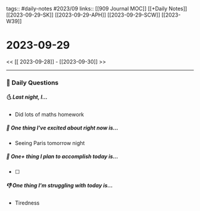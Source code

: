 tags:: #daily-notes #2023/09
links:: [[909 Journal MOC]] [[+Daily Notes]] [[2023-09-29-SK]] [[2023-09-29-APH]] [[2023-09-29-SCW]] [[2023-W39]]

# 2023-09-29

<< [[ 2023-09-28]] - [[2023-09-30]] >>

---
### 📅 Daily Questions
##### 🌜 Last night, I...
- Did lots of maths homework

##### 🙌 One thing I've excited about right now is...
- Seeing Paris tomorrow night

##### 🚀 One+ thing I plan to accomplish today is...
- [ ] 

##### 👎 One thing I'm struggling with today is...
- Tiredness
